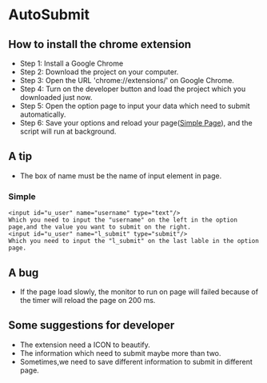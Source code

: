 # AutoSubmit
## How to install the chrome extension
- Step 1:
Install a Google Chrome
- Step 2:
Download the project on your computer.
- Step 3:
Open the URL 'chrome://extensions/' on Google Chrome.
- Step 4:
Turn on the developer button and load the project which you downloaded just now.
- Step 5:
Open the option page to input your data which need to submit automatically.
- Step 6:
Save your options and reload your page([Simple Page](https://github.com/login)), and the script will run at background.

## A tip
- The box of name must be the name of input element in page.
### Simple
```
<input id="u_user" name="username" type="text"/>
Which you need to input the "username" on the left in the option page,and the value you want to submit on the right.
<input id="u_user" name="l_submit" type="submit"/>
Which you need to input the "l_submit" on the last lable in the option page.
```

## A bug
- If the page load slowly, the monitor to run on page will failed because of the timer will reload the page on 200 ms.

## Some suggestions for developer
- The extension need a ICON to beautify.
- The information which need to submit maybe more than two.
- Sometimes,we need to save different information to submit in different page.
